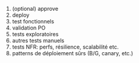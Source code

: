 1. (optional) approve
2. deploy
3. test fonctionnels
4. validation PO
5. tests exploratoires
6. autres tests manuels
7. tests NFR: perfs, résilience, scalabilité etc.
8. patterns de déploiement sûrs (B/G, canary, etc.)